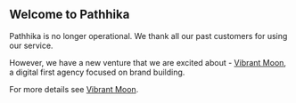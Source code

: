 ## Welcome to Pathhika

Pathhika is no longer operational. We thank all our past customers for using our service. 

However, we have a new venture that we are excited about - [Vibrant Moon](https://vibrant-moon.com/), a digital first agency focused on brand building. 

For more details see [Vibrant Moon](https://vibrant-moon.com/).
